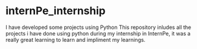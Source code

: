 # internPe_internship
I have developed some projects using Python 
This repository inludes all the projects i have done using python during my internship in InternPe, it was a really great learning to learn and impliment my learnings.
